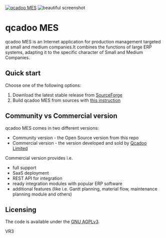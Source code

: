 <a href="https://qcadoo.com"><img src="https://cloud.githubusercontent.com/assets/513146/25782749/bc50ca98-3350-11e7-8837-64fde0f16d48.png" alt="qcadoo MES" /></a>
![beautiful screenshot](https://cloud.githubusercontent.com/assets/513146/25784436/63e0b7c0-336d-11e7-8124-75f860e6f1f0.png)
# qcadoo MES

qcadoo MES is an Internet application for production management targeted at small and medium companies.It combines the functions of large ERP systems, adapting it to the specific character of Small and Medium Companies.

## Quick start

Choose one of the following options:

1. Download the latest stable release from
   [SourceForge](https://sourceforge.net/projects/qcadoo/)
2. Build qcadoo MES from sources
   with [this instruction](https://qcadoo.atlassian.net/wiki/display/QCDMESDOC/Building+MES+from+sources+tutorial)

## Community vs Commercial version

qcadoo MES comes in two different versions:
- Community version - the Open Source version from this repo
- Commercial version - the version developed and sold by [Qcadoo Limited](https://qcadoo.com/en/)


Commercial version provides i.e.
- full support
- SaaS deployment
- REST API for integration
- ready integration modules with popular ERP software
- additional features (like i.e. Gantt planning, material flow, maintenance planning module and others)

## Licensing

The code is available under the [GNU AGPLv3](LICENSE.txt).

VR3


